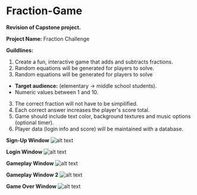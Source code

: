 # Fraction-Game

**Revision of Capstone project.**

**Project Name:** Fraction Challenge

**Guildlines:**

1. Create a fun, interactive game that adds and subtracts fractions.
2. Random equations will be generated for players to solve. 
2. Random equations will be generated for players to solve
  - **Target audience:** (elementary -> middle school students).
  - Numeric values between 1 and 10.
3. The correct fraction will not have to be simpilified.
4. Each correct answer increases the player's score total.
5. Game should include text color, background textures and music options (optional timer).
6. Player data (login info and score) will be maintained with a database.

**Sign-Up Window**
![alt text](https://puu.sh/GYVXa/da61319653.png)

**Login Window**
![alt text](https://puu.sh/GYVWM/fa63927953.png)

**Gameplay Window**
![alt text](https://puu.sh/GYWkB/a849c99446.png)

**Gameplay Window 2**
![alt text](https://puu.sh/GYWkX/be1af07a40.png)

**Game Over Window**
![alt text](https://puu.sh/GYWlQ/269559702f.png)
